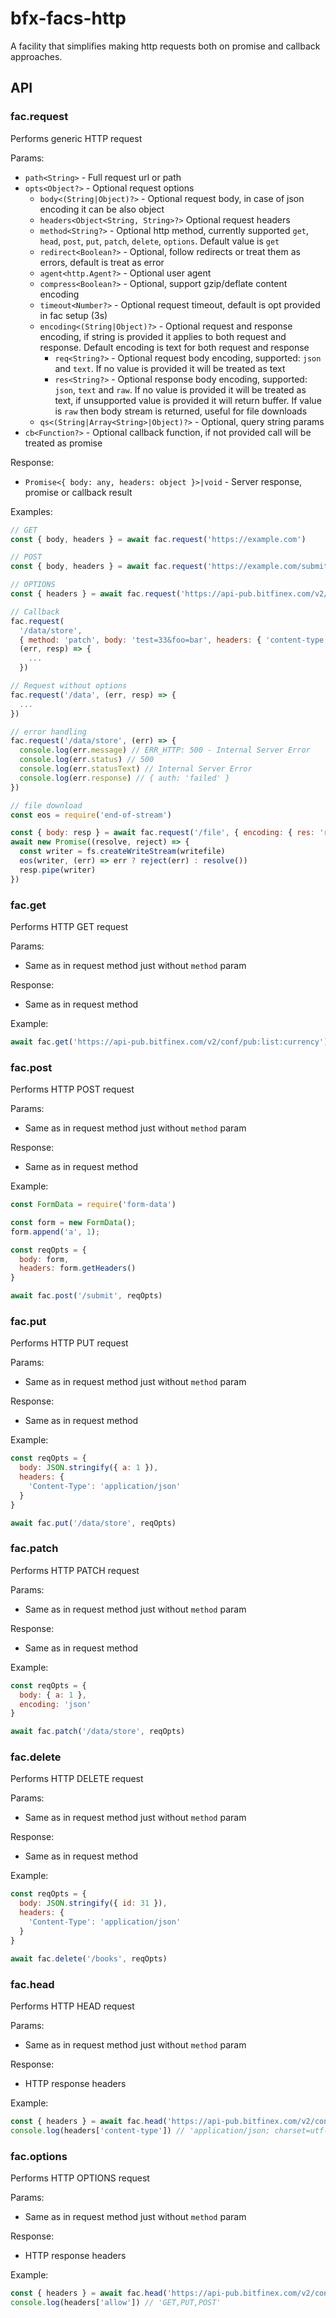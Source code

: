 # bfx-facs-http

A facility that simplifies making http requests both on promise and callback approaches.

## API

### fac.request

Performs generic HTTP request

Params:
  - `path<String>` - Full request url or path
  - `opts<Object?>` - Optional request options
    - `body<(String|Object)?>` - Optional request body, in case of json encoding it can be also object
    - `headers<Object<String, String>?>` Optional request headers
    - `method<String?>` - Optional http method, currently supported `get`, `head`, `post`, `put`, `patch`,
                         `delete`, `options`. Default value is `get`
    - `redirect<Boolean?>` - Optional, follow redirects or treat them as errors, default is treat as error
    - `agent<http.Agent?>` - Optional user agent
    - `compress<Boolean?>` - Optional, support gzip/deflate content encoding
    - `timeout<Number?>` - Optional request timeout, default is opt provided in fac setup (3s)
    - `encoding<(String|Object)?>` - Optional request and response encoding,
                                     if string is provided it applies to both request and response.
                                     Default encoding is text for both request and response
      - `req<String?>` - Optional request body encoding, supported: `json` and `text`. 
                         If no value is provided it will be treated as text
      - `res<String?>` - Optional response body encoding, supported: `json`, `text` and `raw`. 
                         If no value is provided it will be treated as text,
                         if unsupported value is provided it will return buffer.
                         If value is `raw` then body stream is returned, useful for file downloads
    - `qs<(String|Array<String>|Object)?>` - Optional, query string params 
  - `cb<Function?>` - Optional callback function, if not provided call will be treated as promise

Response:
  - `Promise<{ body: any, headers: object }>|void` - Server response, promise or callback result

Examples:
```js
// GET
const { body, headers } = await fac.request('https://example.com')

// POST
const { body, headers } = await fac.request('https://example.com/submit', { method: 'post', body: { foo: 'bar' }, encoding: 'json' })

// OPTIONS
const { headers } = await fac.request('https://api-pub.bitfinex.com/v2/conf/pub:list:currency', { method: 'options' })

// Callback
fac.request(
  '/data/store',
  { method: 'patch', body: 'test=33&foo=bar', headers: { 'content-type': 'application/x-www-form-urlencoded' } },
  (err, resp) => {
    ...
  })

// Request without options
fac.request('/data', (err, resp) => {
  ...
})

// error handling
fac.request('/data/store', (err) => {
  console.log(err.message) // ERR_HTTP: 500 - Internal Server Error
  console.log(err.status) // 500
  console.log(err.statusText) // Internal Server Error
  console.log(err.response) // { auth: 'failed' }
})

// file download
const eos = require('end-of-stream')

const { body: resp } = await fac.request('/file', { encoding: { res: 'raw' } }) // raw means return stream
await new Promise((resolve, reject) => {
  const writer = fs.createWriteStream(writefile)
  eos(writer, (err) => err ? reject(err) : resolve())
  resp.pipe(writer)
})
```

### fac.get

Performs HTTP GET request

Params:
- Same as in request method just without `method` param

Response:
- Same as in request method

Example:
```js
await fac.get('https://api-pub.bitfinex.com/v2/conf/pub:list:currency')
```

### fac.post

Performs HTTP POST request

Params:
- Same as in request method just without `method` param

Response:
- Same as in request method

Example:
```js
const FormData = require('form-data')

const form = new FormData();
form.append('a', 1);

const reqOpts = {
  body: form,
  headers: form.getHeaders()
}

await fac.post('/submit', reqOpts)
```

### fac.put

Performs HTTP PUT request

Params:
- Same as in request method just without `method` param

Response:
- Same as in request method

Example:
```js
const reqOpts = {
  body: JSON.stringify({ a: 1 }),
  headers: {
    'Content-Type': 'application/json'
  }
}

await fac.put('/data/store', reqOpts)
```

### fac.patch

Performs HTTP PATCH request

Params:
- Same as in request method just without `method` param

Response:
- Same as in request method

Example:
```js
const reqOpts = {
  body: { a: 1 },
  encoding: 'json'
}

await fac.patch('/data/store', reqOpts)
```

### fac.delete

Performs HTTP DELETE request

Params:
- Same as in request method just without `method` param

Response:
- Same as in request method

Example:
```js
const reqOpts = {
  body: JSON.stringify({ id: 31 }),
  headers: {
    'Content-Type': 'application/json'
  }
}

await fac.delete('/books', reqOpts)
```

### fac.head

Performs HTTP HEAD request

Params:
- Same as in request method just without `method` param

Response:
- HTTP response headers

Example:
```js
const { headers } = await fac.head('https://api-pub.bitfinex.com/v2/conf/pub:list:currency')
console.log(headers['content-type']) // 'application/json; charset=utf-8'
```

### fac.options

Performs HTTP OPTIONS request

Params:
- Same as in request method just without `method` param

Response:
- HTTP response headers

Example:
```js
const { headers } = await fac.head('https://api-pub.bitfinex.com/v2/conf/pub:list:currency')
console.log(headers['allow']) // 'GET,PUT,POST'
```
